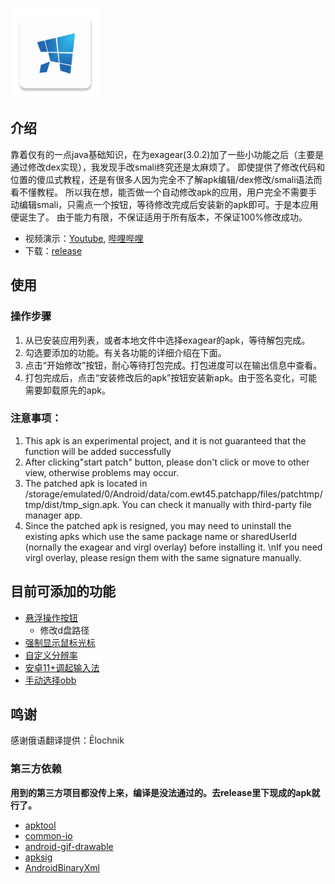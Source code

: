 ![icon](/patchapp/src/main/res/mipmap-xxhdpi/ic_launcher.png)

## 介绍
靠着仅有的一点java基础知识，在为exagear(3.0.2)加了一些小功能之后（主要是通过修改dex实现），我发现手改smali终究还是太麻烦了。
即使提供了修改代码和位置的傻瓜式教程，还是有很多人因为完全不了解apk编辑/dex修改/smali语法而看不懂教程。
所以我在想，能否做一个自动修改apk的应用，用户完全不需要手动编辑smali，只需点一个按钮，等待修改完成后安装新的apk即可。于是本应用便诞生了。
由于能力有限，不保证适用于所有版本，不保证100%修改成功。

- 视频演示：[Youtube](https://youtu.be/t0y_AcWhZxI), [哔哩哔哩](https://www.bilibili.com/video/BV1mY411X7Nn/)
- 下载：[release](https://github.com/ewt45/EDPatch/releases)
## 使用
### 操作步骤
1. 从已安装应用列表，或者本地文件中选择exagear的apk，等待解包完成。
2. 勾选要添加的功能。有关各功能的详细介绍在下面。
3. 点击“开始修改”按钮，耐心等待打包完成。打包进度可以在输出信息中查看。
4. 打包完成后，点击“安装修改后的apk”按钮安装新apk。由于签名变化，可能需要卸载原先的apk。

### 注意事项：
1. This apk is an experimental project, and it is not guaranteed that the function will be added successfully
2. After clicking"start patch" button, please don't click or move to other view, otherwise problems may occur.
3. The patched apk is located in  /storage/emulated/0/Android/data/com.ewt45.patchapp/files/patchtmp/tmp/dist/tmp_sign.apk. You can check it manually with third-party file manager app. 
4. Since the patched apk is resigned, you may need to uninstall the existing apks which use the same package name or sharedUserId (nornally the exagear and virgl overlay) before installing it. \nIf you need virgl overlay, please resign them with the same signature manually.


## 目前可添加的功能
- [悬浮操作按钮](https://ewt45.github.io/blogs/2022/winter/exagearFab/) 
  -  修改d盘路径
- [强制显示鼠标光标](https://ewt45.github.io/blogs/2022/winter/exagearDefaultCursor/)
- [自定义分辨率](https://ewt45.github.io/blogs/2022/autumn/exagearCustomResl/)
- [安卓11+调起输入法](https://ewt45.github.io/blogs/2022/autumn/exagearKeyboard/)
- [手动选择obb](https://ewt45.github.io/blogs/2022/winter/exagearFindObb/)


## 鸣谢
感谢俄语翻译提供：Ēlochnik
### 第三方依赖
**用到的第三方项目都没传上来，编译是没法通过的。去release里下现成的apk就行了。**
- [apktool](https://ibotpeaches.github.io/Apktool/)
- [common-io](https://commons.apache.org/proper/commons-io/)
- [android-gif-drawable](https://github.com/koral--/android-gif-drawable)
- [apksig](https://android.googlesource.com/platform/tools/apksig)
- [AndroidBinaryXml](https://github.com/senswrong/AndroidBinaryXml)



